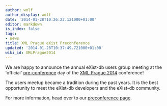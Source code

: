 ```yaml
---
author: wolf
author_display: wolf
date: '2014-01-28T10:26:22.121000+01:00'
editor: markdown
is_index: false
tags:
- news
title: XML Prague eXist Preconference
updated: '2014-01-28T10:37:49.721000+01:00'
wiki_id: XMLPrague2014
---
```


We are happy to announce the annual eXist-db users group meeting at the 'official' [pre-conference](http://www.xmlprague.cz/preconf2014/) day of the [XML Prague 2014](http://www.xmlprague.cz/) conference!

The users meetup became a tradition during the past years. It is the best opportunity to meet the eXist-db developers and the eXist-db community. 

For more information, head over to our [preconference page](http://preconference.info/xmlprague2014/index.html).
